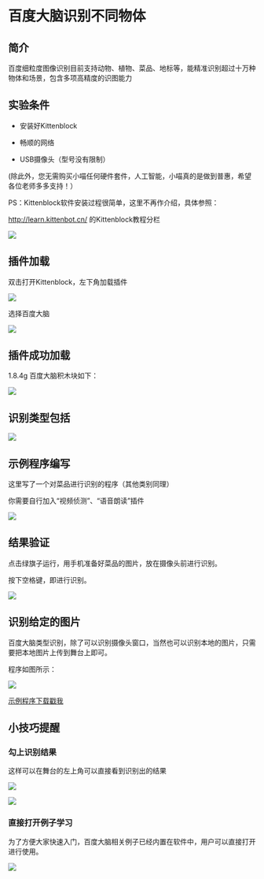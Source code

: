 # 百度大脑识别不同物体

## 简介

百度细粒度图像识别目前支持动物、植物、菜品、地标等，能精准识别超过十万种物体和场景，包含多项高精度的识图能力

## 实验条件

- 安装好Kittenblock

- 畅顺的网络

- USB摄像头（型号没有限制）

(除此外，您无需购买小喵任何硬件套件，人工智能，小喵真的是做到普惠，希望各位老师多多支持！）

PS：Kittenblock软件安装过程很简单，这里不再作介绍，具体参照：

http://learn.kittenbot.cn/ 的Kittenblock教程分栏

![](./images/c01_16.png)

## 插件加载

双击打开Kittenblock，左下角加载插件

![](./images/c01_01.png)

选择百度大脑

![](./images/c12_04.png)

## 插件成功加载

1.8.4g 百度大脑积木块如下：

![](./images/c14_01.png)

## 识别类型包括

![](./images/c14_02.png)

## 示例程序编写

这里写了一个对菜品进行识别的程序（其他类别同理）

你需要自行加入“视频侦测”、“语音朗读”插件

![](./images/c14_03.png)

## 结果验证

点击绿旗子运行，用手机准备好菜品的图片，放在摄像头前进行识别。

按下空格键，即进行识别。

![](./images/c14_04.png)

## 识别给定的图片

百度大脑类型识别，除了可以识别摄像头窗口，当然也可以识别本地的图片，只需要把本地图片上传到舞台上即可。

程序如图所示：

![](./images/c14_08.png)

[示例程序下载戳我](https://bbs.kittenbot.cn/forum.php?mod=attachment&aid=MzAyMnw0OTQzYTJlYXwxNTYzMjc1MDk3fDN8NzA1)

## 小技巧提醒

### 勾上识别结果

这样可以在舞台的左上角可以直接看到识别出的结果

![](./images/c14_05.png)

![](./images/c14_06.png)

### 直接打开例子学习

为了方便大家快速入门，百度大脑相关例子已经内置在软件中，用户可以直接打开进行使用。

![](./images/c14_07.png)